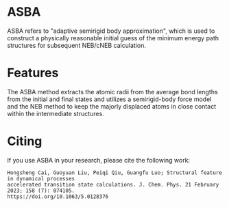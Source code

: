 ASBA
====

ASBA refers to "adaptive semirigid body approximation", which is used to construct a physically 
reasonable initial guess of the minimum energy path structures for subsequent NEB/cNEB calculation.

Features
========

The ASBA method extracts the atomic radii from the average bond lengths from the initial and final
states and utilizes a semirigid-body force model and the NEB method to keep the majorly displaced 
atoms in close contact within the intermediate structures.

Citing
======

If you use ASBA in your research, please cite the following work:
          
          
    Hongsheng Cai, Guoyuan Liu, Peiqi Qiu, Guangfu Luo; Structural feature in dynamical processes 
    accelerated transition state calculations. J. Chem. Phys. 21 February 2023; 158 (7): 074105. 
    https://doi.org/10.1063/5.0128376
